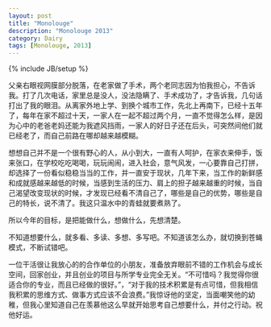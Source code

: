 ```yaml
---
layout: post
title: "Monolouge"
description: "Monolouge 2013"
category: Dairy
tags: [Monolouge, 2013]
---
```

{% include JB/setup %}

父亲右眼视网膜部分脱落，在老家做了手术，两个老同志因为怕我担心，不告诉我。打了几次电话，家里总是没人，没法隐瞒了、手术成功了，才告诉我，几句话打出了我的眼泪。从离家外地上学、到换个城市工作，先北上再南下，已经十五年了，每年在家不超过十天，一家人在一起不超过两个月，一直不觉得怎么样，是因为心中的老爸老妈还能为我遮风挡雨，一家人的好日子还在后头，可突然间他们就已经老了，而自己前路在哪却越来越模糊。

想想自己并不是一个很有野心的人，从小到大，一直有人呵护，在家衣来伸手，饭来张口，在学校吃吃喝喝，玩玩闹闹，进入社会，意气风发，一心要靠自己打拼，却选择了一份看似稳稳当当的工作，并一直安于现状，几年下来，当工作的新鲜感和成就感越来越低的时候，当感到生活的压力、肩上的担子越来越重的时候，当自己渴望改变现状的时候，才发现已经看不清自己了，哪些是自己的优势，哪些是自己的特长，说不清了。我这只温水中的青蛙就要煮熟了。

所以今年的目标，是把能做什么，想做什么，先想清楚。

不知道想要什么，就多看、多读、多想、多写吧。不知道该怎么办，就切换到苍蝇模式，不断试错吧。


一位干活很让我放心的的合作单位的小朋友，准备放弃眼前不错的工作机会与成长空间，回家创业，并且创业的项目与所学专业完全无关。“不可惜吗？我觉得你很适合你的专业，而且已经做的很好。”，“对于我的技术积累是有点可惜，但我相信我积累的思维方式、做事方式应该不会浪费。”我惊讶他的坚定，当面嘲笑他的幼稚，但我心里知道自己在羡慕他这么早就开始思考自己想要什么，并付之行动。祝他好运。

